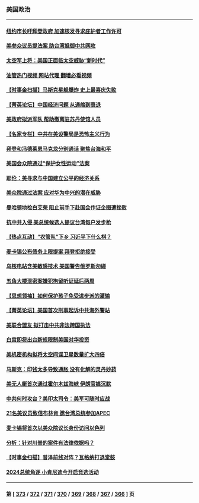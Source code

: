 ### 美国政治
---
#### [纽约市长吁拜登政府 加速核发寻求庇护者工作许可](../../pages/ncid1078159/n13977891.md?04211245) 
#### [美参众议员提法案 助台湾抵御中共网攻](../../pages/ncid1078159/n13977841.md?04211245) 
#### [太空军上将：美国正面临太空威胁“新时代”](../../pages/ncid1078159/n13977703.md?04211245) 
#### [油管热门视频 网站代理 翻墙必看视频](http://138.2.39.72:81/youtube.html?epic-marker?04211245)
#### [【时事金扫描】马斯克星舰爆炸 史上最喜庆失败](../../pages/ncid1078159/n13977727.md?04211245) 
#### [【菁英论坛】中国经济问题 从通缩到衰退](../../pages/ncid1078159/n13977685.md?04211245) 
#### [美政府拟派军队 帮助撤离驻苏丹使馆人员](../../pages/ncid1078159/n13977635.md?04211245) 
#### [【名家专栏】中共在美设警局是恐怖主义行为](../../pages/ncid1078159/n13977345.md?04211245) 
#### [拜登和冯德莱恩马克龙分别通话 聚焦台海和平](../../pages/ncid1078159/n13977609.md?04211245) 
#### [美国会众院通过“保护女性运动”法案](../../pages/ncid1078159/n13977583.md?04211245) 
#### [耶伦：美寻求与中国建立公平的经济关系](../../pages/ncid1078159/n13977511.md?04211245) 
#### [美众院通过法案 应对华为中兴的潜在威胁](../../pages/ncid1078159/n13977088.md?04211245) 
#### [曼哈顿地检白艾荣 阻止前手下赴国会作证企图遭挫败](../../pages/ncid1078159/n13976987.md?04211245) 
#### [抗中共入侵 美总统候选人提议台湾每户发步枪](../../pages/ncid1078159/n13976934.md?04211245) 
#### [【热点互动】“农管队”下乡 习近平下什么棋？](../../pages/ncid1078159/n13976792.md?04211245) 
#### [麦卡锡公布债务上限提案 拜登拒绝接受](../../pages/ncid1078159/n13976779.md?04211245) 
#### [乌核电站含美敏感技术 美国警告俄罗斯勿碰](../../pages/ncid1078159/n13976823.md?04211245) 
#### [五角大楼泄密案嫌犯拘留听证延后两周](../../pages/ncid1078159/n13976787.md?04211245) 
#### [【思想领袖】如何保护孩子免受进步派的灌输](../../pages/ncid1078159/n13949981.md?04211245) 
#### [【菁英论坛】美国首次刑事起诉中共海外警站](../../pages/ncid1078159/n13976774.md?04211245) 
#### [美联合盟友 拟打击中共非法跨国执法](../../pages/ncid1078159/n13976770.md?04211245) 
#### [白宫即将出台新规限制美国对华投资](../../pages/ncid1078159/n13976625.md?04211245) 
#### [美机密机构拟将太空间谍卫星数量扩大四倍](../../pages/ncid1078159/n13976766.md?04211245) 
#### [马斯克：印钱太多导致通胀 没有化解的灵丹妙药](../../pages/ncid1078159/n13976631.md?04211245) 
#### [美无人艇首次通过霍尔木兹海峡 伊朗官媒沉默](../../pages/ncid1078159/n13976721.md?04211245) 
#### [中共何时攻台？美印太司令：美军可随时应战](../../pages/ncid1078159/n13976725.md?04211245) 
#### [21名美议员致信布林肯 邀台湾总统参加APEC](../../pages/ncid1078159/n13976640.md?04211245) 
#### [麦卡锡将首次以美众院议长身份访问以色列](../../pages/ncid1078159/n13969835.md?04211245) 
#### [分析：针对川普的案件有法律依据吗？](../../pages/ncid1078159/n13976516.md?04211245) 
#### [【时事金扫描】普泽前线对阵？瓦格纳打退堂鼓](../../pages/ncid1078159/n13976493.md?04211245) 
#### [2024总统角逐 小肯尼迪今开启竞选活动](../../pages/ncid1078159/n13976609.md?04211245) 

---
#### 第 [ [373](./373.md?04211245) / [372](./372.md?04211245) / [371](./371.md?04211245) / [370](./370.md?04211245) / [369](./369.md?04211245) / [368](./368.md?04211245) / [367](./367.md?04211245) / [366](./366.md?04211245) ] 页
